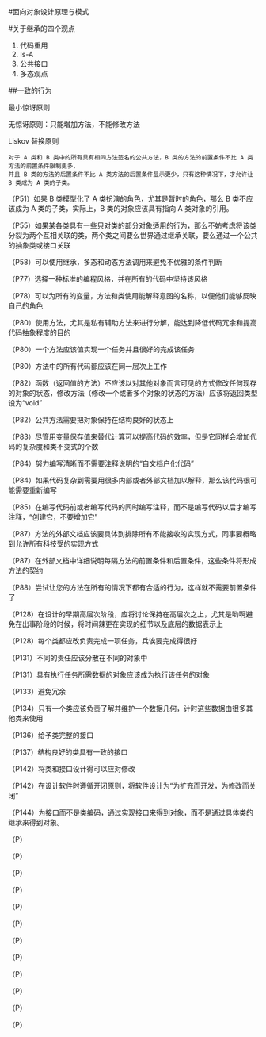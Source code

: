 #面向对象设计原理与模式

#关于继承的四个观点

1. 代码重用
1. Is-A
1. 公共接口
1. 多态观点

##一致的行为

最小惊讶原则

无惊讶原则：只能增加方法，不能修改方法

Liskov 替换原则

    对于 A 类和 B 类中的所有具有相同方法签名的公共方法，B 类的方法的前置条件不比 A 类方法的前置条件限制更多，
    并且 B 类的方法的后置条件不比 A 类方法的后置条件显示更少，只有这种情况下，才允许让 B 类成为 A 类的子类。




（P51）如果 B 类模型化了 A 类扮演的角色，尤其是暂时的角色，那么 B 类不应该成为 A 类的子类，实际上，B 类的对象应该具有指向 A 类对象的引用。

（P55）如果某各类具有一些只对类的部分对象适用的行为，那么不妨考虑将该类分裂为两个互相关联的类，两个类之间要么世界通过继承关联，要么通过一个公共的抽象类或接口关联

（P58）可以使用继承，多态和动态方法调用来避免不优雅的条件判断

（P77）选择一种标准的编程风格，并在所有的代码中坚持该风格

（P78）可以为所有的变量，方法和类使用能解释意图的名称，以便他们能够反映自己的角色

（P80）使用方法，尤其是私有辅助方法来进行分解，能达到降低代码冗余和提高代码抽象程度的目的

（P80）一个方法应该值实现一个任务并且很好的完成该任务

（P80）方法中的所有代码都应该在同一层次上工作

（P82）函数（返回值的方法）不应该以对其他对象而言可见的方式修改任何现存的对象的状态，修改方法（修改一个或者多个对象的状态的方法）应该将返回类型设为“void”

（P82）公共方法需要把对象保持在结构良好的状态上

（P83）尽管用变量保存值来替代计算可以提高代码的效率，但是它同样会增加代码的复杂度和类不变式的个数

（P84）努力编写清晰而不需要注释说明的“自文档户化代码”

（P84）如果代码复杂到需要用很多内部或者外部文档加以解释，那么该代码很可能需要重新编写

（P85）在编写代码前或者编写代码的同时编写注释，而不是编写代码以后才编写注释，“创建它，不要增加它”

（P87）方法的外部文档应该要具体到排除所有不能接收的实现方式，同事要概略到允许所有科技受的实现方式

（P87）在外部文档中详细说明每隔方法的前置条件和后置条件，这些条件将形成方法的契约

（P88）尝试让您的方法在所有的情况下都有合适的行为，这样就不需要前置条件了

（P128）在设计的早期高层次阶段，应将讨论保持在高层次之上，尤其是哟啊避免在出事阶段的时候，将时间辣更在实现的细节以及底层的数据表示上

（P128）每个类都应改负责完成一项任务，兵诶要完成得很好

（P131）不同的责任应该分散在不同的对象中

（P131）具有执行任务所需数据的对象应该成为执行该任务的对象

（P133）避免冗余

（P134）只有一个类应该负责了解并维护一个数据几何，计时这些数据由很多其他类来使用

（P136）给予类完整的接口

（P137）结构良好的类具有一致的接口

（P142）将类和接口设计得可以应对修改

（P142）在设计软件时遵循开闭原则，将软件设计为“为扩充而开发，为修改而关闭”

（P144）为接口而不是类编码，通过实现接口来得到对象，而不是通过具体类的继承来得到对象。

（P）

（P）

（P）

（P）

（P）

（P）

（P）

（P）

（P）

（P）

（P）

（P）











